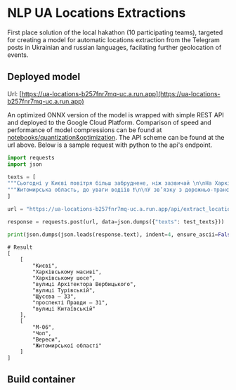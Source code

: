 # NLP UA Locations Extractions

First place solution of the local hakathon (10 participating teams), targeted for creating a model for automatic locations extraction from the Telegram posts in Ukrainian and russian languages, facilating further geolocation of events.

## Deployed model

Url: [https://ua-locations-b257fnr7mq-uc.a.run.app](https://ua-locations-b257fnr7mq-uc.a.run.app) 

An optimized ONNX version of the model is wrapped with simple REST API and deployed to the Google Cloud Platform. Comparison of speed and performance of model compressions can be found at [notebooks/quantization&optimization](notebooks/quantization&optimization.ipynb). The API scheme can be found at the url above. Below is a sample request with python to the api's endpoint.

```Python
import requests
import json

texts = [
"""Сьогодні у Києві повітря більш забруднене, ніж зазвичай \n\nНа Харківському масиві шостий день поспіль спостерігається перевищення гранично допустимої концентрації сірководню. \n\nНа лівому березі моніторинг на Харківському шосе показав індекс 55, а на вулиці Архітектора Вербицького – 52.  \n\nНа правому березі пункт моніторингу на вулиці Турівській зафіксував позначку – 34, на Щусєва – 33, на проспекті Правди – 31, а на вулиці Китаївській – 37. """,
"""Житомирська область, до уваги водіїв ❗️\n\nУ зв’язку з дорожньо-транспортною пригодою з потерпілими, що сталася, близько 18-ї години, на 132 км автодороги М-06 Київ — Чоп (поблизу села Вереси Житомирської області), рух транспорту частково ускладнений в обох напрямках.\n\nПлануйте маршрут своєї поїздки з урахуванням цієї інформації. \n\nПідписатися | Запропонувати новину | Реклама | Автострахування | Страхування життя """
]

url = "https://ua-locations-b257fnr7mq-uc.a.run.app/api/extract_locations/"

response = requests.post(url, data=json.dumps({"texts": test_texts}))

print(json.dumps(json.loads(response.text), indent=4, ensure_ascii=False))
```

```
# Result 
[
    [
        "Києві",
        "Харківському масиві",
        "Харківському шосе",
        "вулиці Архітектора Вербицького",
        "вулиці Турівській",
        "Щусєва – 33",
        "проспекті Правди – 31",
        "вулиці Китаївській"
    ],
    [
        "М-06",
        "Чоп",
        "Вереси",
        "Житомирської області"
    ]
]
```

## Build container


